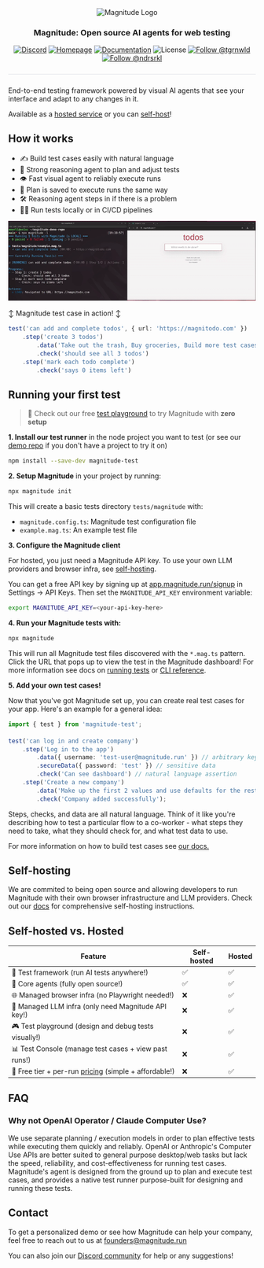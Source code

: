 <div align="center">
  <p>
    <img src="https://magnitude.run/logo.svg" alt="Magnitude Logo" width="100" style="vertical-align: middle; margin-right: 20px" />
  </p>

  <h3 align="center">
    Magnitude: Open source AI agents for web testing
  </h3>

  <p>
    <a href="https://discord.gg/VcdpMh9tTy" target="_blank"><img src="https://img.shields.io/discord/1305570963206836295?style=flat-square&color=5865F2&logo=discord&logoColor=white&label=Discord" alt="Discord" /></a> <a href="https://magnitude.run/" target="_blank"><img src="https://img.shields.io/badge/Homepage-blue?style=flat-square&logo=homebridge&logoColor=white" alt="Homepage" /></a> <a href="https://docs.magnitude.run/getting-started/introduction" target="_blank"><img src="https://img.shields.io/badge/Docs-blue?style=flat-square&logo=readthedocs&logoColor=white" alt="Documentation" /></a> <img src="https://img.shields.io/github/license/magnitudedev/magnitude?style=flat-square" alt="License" /> <a href="https://x.com/tgrnwld" target="_blank"><img src="https://img.shields.io/badge/follow-%40tgrnwld-000000?style=flat-square&logo=x&logoColor=white" alt="Follow @tgrnwld" /></a> <a href="https://x.com/ndrsrkl" target="_blank"><img src="https://img.shields.io/badge/follow-%40ndrsrkl-000000?style=flat-square&logo=x&logoColor=white" alt="Follow @ndrsrkl" /></a>
  </p>

  <hr style="height: 1px; border: none; background-color: #e1e4e8; margin: 24px 0;">
</div>

End-to-end testing framework powered by visual AI agents that see your interface and adapt to any changes in it.

Available as a [hosted service](#running-your-first-test) or you can [self-host](#self-hosting)!

## How it works
- ✍️ Build test cases easily with natural language
- 🧠 Strong reasoning agent to plan and adjust tests
- 👁️ Fast visual agent to reliably execute runs
- 📄 Plan is saved to execute runs the same way
- 🛠 Reasoning agent steps in if there is a problem
- 🏃‍♂️ Run tests locally or in CI/CD pipelines

![Video showing Magnitude tests running in a terminal and agent taking actions in the browser](assets/demo.gif)

↕️ Magnitude test case in action! ↕️
```ts
test('can add and complete todos', { url: 'https://magnitodo.com' })
    .step('create 3 todos')
        .data('Take out the trash, Buy groceries, Build more test cases with Magnitude')
        .check('should see all 3 todos')
    .step('mark each todo complete')
        .check('says 0 items left')
```

## Running your first test

> 🚀 Check out our free [test playground](https://app.magnitude.run/signup?seedpg=true) to try Magnitude with **zero setup**

**1. Install our test runner** in the node project you want to test (or see our [demo repo](https://github.com/magnitudedev/magnitude-demo-repo) if you don't have a project to try it on)
```sh
npm install --save-dev magnitude-test
```

**2. Setup Magnitude** in your project by running:
```sh
npx magnitude init
```
This will create a basic tests directory `tests/magnitude` with:
- `magnitude.config.ts`: Magnitude test configuration file
- `example.mag.ts`: An example test file

**3. Configure the Magnitude client**

For hosted, you just need a Magnitude API key. To use your own LLM providers and browser infra, see [self-hosting](#self-hosting).

You can get a free API key by signing up at <a href="https://app.magnitude.run/signup" target="_blank">app.magnitude.run/signup</a> in Settings -> API Keys. Then set the `MAGNITUDE_API_KEY` environment variable:
```sh
export MAGNITUDE_API_KEY=<your-api-key-here>
```

**4. Run your Magnitude tests with:**
```sh
npx magnitude
```

This will run all Magnitude test files discovered with the `*.mag.ts` pattern. Click the URL that pops up to view the test in the Magnitude dashboard! For more information see docs on [running tests](https://docs.magnitude.run/core-concepts/running-tests) or [CLI reference](https://docs.magnitude.run/reference/cli).

**5. Add your own test cases!**

Now that you've got Magnitude set up, you can create real test cases for your app. Here's an example for a general idea:
```ts
import { test } from 'magnitude-test';

test('can log in and create company')
    .step('Log in to the app')
        .data({ username: 'test-user@magnitude.run' }) // arbitrary key/values
        .secureData({ password: 'test' }) // sensitive data
        .check('Can see dashboard') // natural language assertion
    .step('Create a new company')
        .data('Make up the first 2 values and use defaults for the rest')
        .check('Company added successfully');
```

Steps, checks, and data are all natural language. Think of it like you're describing how to test a particular flow to a co-worker - what steps they need to take, what they should check for, and what test data to use.

For more information on how to build test cases see <a href="https://docs.magnitude.run/core-concepts/building-test-cases" target="_blank">our docs.</a>

## Self-hosting

We are commited to being open source and allowing developers to run Magnitude with their own browser infrastructure and LLM providers. Check out our [docs](https://docs.magnitude.run/advanced/self-hosting) for comprehensive self-hosting instructions.

## Self-hosted vs. Hosted

| Feature | Self-hosted | Hosted |
| --- | --- | --- |
| 🧪 Test framework (run AI tests anywhere!) | ✅ | ✅ |
| 🤖 Core agents (fully open source!) | ✅ | ✅ |
| 🌐 Managed browser infra (no Playwright needed!) | ❌ | ✅ |
| 🧠 Managed LLM infra (only need Magnitude API key!) | ❌ | ✅ |
| 🎮 Test playground (design and debug tests visually!) | ❌ | ✅ |
| 📊 Test Console (manage test cases + view past runs!) | ❌ | ✅ |
| 💸 Free tier + per-run <a href="https://magnitude.run/pricing" target="_blank">pricing</a> (simple + affordable!)  | ❌ | ✅ |

## FAQ

### Why not OpenAI Operator / Claude Computer Use?
We use separate planning / execution models in order to plan effective tests while executing them quickly and reliably. OpenAI or Anthropic's Computer Use APIs are better suited to general purpose desktop/web tasks but lack the speed, reliability, and cost-effectiveness for running test cases. Magnitude's agent is designed from the ground up to plan and execute test cases, and provides a native test runner purpose-built for designing and running these tests.

## Contact

To get a personalized demo or see how Magnitude can help your company, feel free to reach out to us at founders@magnitude.run

You can also join our <a href="https://discord.gg/VcdpMh9tTy" target="_blank">Discord community</a> for help or any suggestions!
